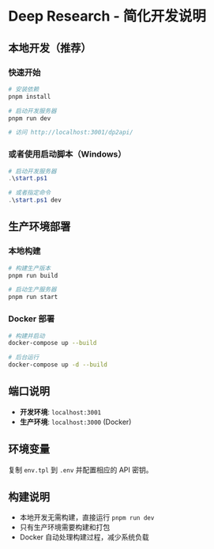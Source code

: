 # Deep Research - 简化开发说明

## 本地开发（推荐）

### 快速开始
```bash
# 安装依赖
pnpm install

# 启动开发服务器
pnpm run dev

# 访问 http://localhost:3001/dp2api/
```

### 或者使用启动脚本（Windows）
```powershell
# 启动开发服务器
.\start.ps1

# 或者指定命令
.\start.ps1 dev
```

## 生产环境部署

### 本地构建
```bash
# 构建生产版本
pnpm run build

# 启动生产服务器
pnpm run start
```

### Docker 部署
```bash
# 构建并启动
docker-compose up --build

# 后台运行
docker-compose up -d --build
```

## 端口说明
- **开发环境**: `localhost:3001`
- **生产环境**: `localhost:3000` (Docker)

## 环境变量
复制 `env.tpl` 到 `.env` 并配置相应的 API 密钥。

## 构建说明
- 本地开发无需构建，直接运行 `pnpm run dev`
- 只有生产环境需要构建和打包
- Docker 自动处理构建过程，减少系统负载